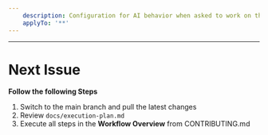```yaml
---
    description: Configuration for AI behavior when asked to work on the next issue
    applyTo: '**'
---
```


---

# Next Issue

**Follow the following Steps**

1. Switch to the main branch and pull the latest changes
2. Review `docs/execution-plan.md`
3. Execute all steps in the **Workflow Overview** from CONTRIBUTING.md
